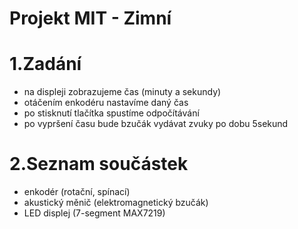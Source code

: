 Projekt MIT - Zimní
==============================================

1.Zadání
======================================
- na displeji zobrazujeme čas (minuty a sekundy)
- otáčením enkodéru nastavíme daný čas
- po stisknutí tlačítka spustíme odpočítávání
- po vypršení času bude bzučák vydávat zvuky po dobu 5sekund

2.Seznam součástek
=======================================
- enkodér (rotační, spínací)
- akustický měnič (elektromagnetický bzučák)
- LED displej (7-segment MAX7219)


